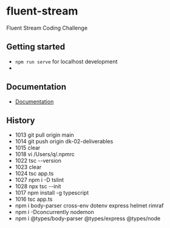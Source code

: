 # fluent-stream

Fluent Stream Coding Challenge

## Getting started

- `npm run serve` for localhost development
-

## Documentation

- [Documentation](./docs/TOC.md)

## History

- 1013 git pull origin main
- 1014 git push origin dk-02-deliverables
- 1015 clear
- 1018 vi /Users/q/.npmrc
- 1022 tsc --version
- 1023 clear
- 1024 tsc app.ts
- 1027 npm i -D tslint
- 1028 npx tsc --init
- 1017 npm install -g typescript
- 1016 tsc app.ts
- npm i body-parser cross-env dotenv express helmet rimraf
- npm i -Dconcurrently nodemon
- npm i @types/body-parser @types/express @types/node
